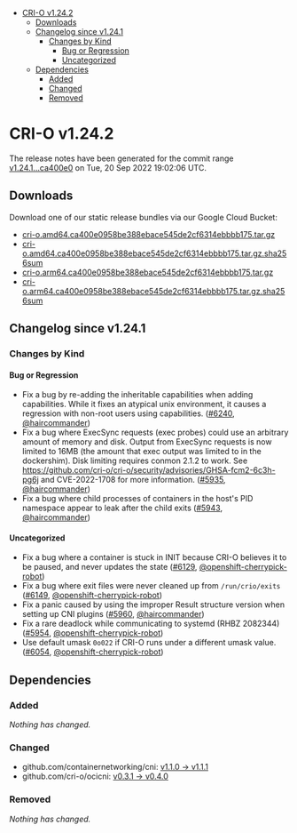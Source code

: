 - [CRI-O v1.24.2](#cri-o-v1242)
  - [Downloads](#downloads)
  - [Changelog since v1.24.1](#changelog-since-v1241)
    - [Changes by Kind](#changes-by-kind)
      - [Bug or Regression](#bug-or-regression)
      - [Uncategorized](#uncategorized)
  - [Dependencies](#dependencies)
    - [Added](#added)
    - [Changed](#changed)
    - [Removed](#removed)

# CRI-O v1.24.2

The release notes have been generated for the commit range
[v1.24.1...ca400e0](https://github.com/cri-o/cri-o/compare/v1.24.1...ca400e0958be388ebace545de2cf6314ebbbb175) on Tue, 20 Sep 2022 19:02:06 UTC.

## Downloads

Download one of our static release bundles via our Google Cloud Bucket:

- [cri-o.amd64.ca400e0958be388ebace545de2cf6314ebbbb175.tar.gz](https://storage.googleapis.com/cri-o/artifacts/cri-o.amd64.ca400e0958be388ebace545de2cf6314ebbbb175.tar.gz)
- [cri-o.amd64.ca400e0958be388ebace545de2cf6314ebbbb175.tar.gz.sha256sum](https://storage.googleapis.com/cri-o/artifacts/cri-o.amd64.ca400e0958be388ebace545de2cf6314ebbbb175.tar.gz.sha256sum)
- [cri-o.arm64.ca400e0958be388ebace545de2cf6314ebbbb175.tar.gz](https://storage.googleapis.com/cri-o/artifacts/cri-o.arm64.ca400e0958be388ebace545de2cf6314ebbbb175.tar.gz)
- [cri-o.arm64.ca400e0958be388ebace545de2cf6314ebbbb175.tar.gz.sha256sum](https://storage.googleapis.com/cri-o/artifacts/cri-o.arm64.ca400e0958be388ebace545de2cf6314ebbbb175.tar.gz.sha256sum)

## Changelog since v1.24.1

### Changes by Kind

#### Bug or Regression
 - Fix a bug by re-adding the inheritable capabilities when adding capabilities. While it fixes an atypical unix environment, it causes a regression with non-root users using capabilities. ([#6240](https://github.com/cri-o/cri-o/pull/6240), [@haircommander](https://github.com/haircommander))
 - Fix a bug where ExecSync requests (exec probes) could use an arbitrary amount of memory and disk. Output from ExecSync requests is now limited to 16MB (the amount that exec output was limited to in the dockershim). Disk limiting requires conmon 2.1.2 to work. See https://github.com/cri-o/cri-o/security/advisories/GHSA-fcm2-6c3h-pg6j and CVE-2022-1708 for more information. ([#5935](https://github.com/cri-o/cri-o/pull/5935), [@haircommander](https://github.com/haircommander))
 - Fix a bug where child processes of containers in the host's PID namespace appear to leak after the child exits ([#5943](https://github.com/cri-o/cri-o/pull/5943), [@haircommander](https://github.com/haircommander))

#### Uncategorized
 - Fix a bug where a container is stuck in INIT because CRI-O believes it to be paused, and never updates the state ([#6129](https://github.com/cri-o/cri-o/pull/6129), [@openshift-cherrypick-robot](https://github.com/openshift-cherrypick-robot))
 - Fix a bug where exit files were never cleaned up from `/run/crio/exits` ([#6149](https://github.com/cri-o/cri-o/pull/6149), [@openshift-cherrypick-robot](https://github.com/openshift-cherrypick-robot))
 - Fix a panic caused by using the improper Result structure version when setting up CNI plugins ([#5960](https://github.com/cri-o/cri-o/pull/5960), [@haircommander](https://github.com/haircommander))
 - Fix a rare deadlock while communicating to systemd (RHBZ 2082344) ([#5954](https://github.com/cri-o/cri-o/pull/5954), [@openshift-cherrypick-robot](https://github.com/openshift-cherrypick-robot))
 - Use default umask `0o022` if CRI-O runs under a different umask value. ([#6054](https://github.com/cri-o/cri-o/pull/6054), [@openshift-cherrypick-robot](https://github.com/openshift-cherrypick-robot))

## Dependencies

### Added
_Nothing has changed._

### Changed
- github.com/containernetworking/cni: [v1.1.0 → v1.1.1](https://github.com/containernetworking/cni/compare/v1.1.0...v1.1.1)
- github.com/cri-o/ocicni: [v0.3.1 → v0.4.0](https://github.com/cri-o/ocicni/compare/v0.3.1...v0.4.0)

### Removed
_Nothing has changed._
